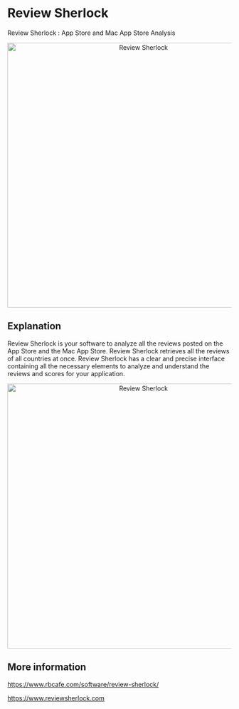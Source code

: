 # Review Sherlock

Review Sherlock : App Store and Mac App Store Analysis

<p align="center">
  <img src="https://www.rbcafe.com/wp-content/uploads/RS.jpg" alt="Review Sherlock" width="596">
</p>

## Explanation

Review Sherlock is your software to analyze all the reviews posted on the App Store and the Mac App Store. Review Sherlock retrieves all the reviews of all countries at once. Review Sherlock has a clear and precise interface containing all the necessary elements to analyze and understand the reviews and scores for your application.

<p align="center">
 <img src="https://www.rbcafe.com/wp-content/uploads/rs_en_1-632x395.jpg" alt="Review Sherlock" width="596">
</p>

## More information 

https://www.rbcafe.com/software/review-sherlock/

https://www.reviewsherlock.com
